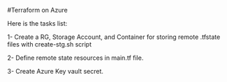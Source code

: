 #Terraform on Azure

Here is the tasks list:

1- Create a RG, Storage Account, and Container for storing remote .tfstate files with create-stg.sh script

2- Define remote state resources in main.tf file. 

3- Create Azure Key vault secret. 
